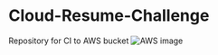 # Cloud-Resume-Challenge
Repository for CI to AWS bucket
![AWS image](https://res.cloudinary.com/practicaldev/image/fetch/s--aNI4Ybpo--/c_limit%2Cf_auto%2Cfl_progressive%2Cq_auto%2Cw_880/https://dev-to-uploads.s3.amazonaws.com/uploads/articles/wcqu2eoq3zg5cmkx7jhs.png)

